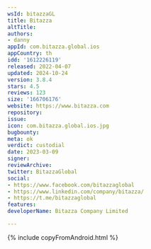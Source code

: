 ```yaml
---
wsId: bitazzaGL
title: Bitazza
altTitle: 
authors:
- danny
appId: com.bitazza.global.ios
appCountry: th
idd: '1612226119'
released: 2022-04-07
updated: 2024-10-24
version: 3.8.4
stars: 4.5
reviews: 123
size: '166706176'
website: https://www.bitazza.com
repository: 
issue: 
icon: com.bitazza.global.ios.jpg
bugbounty: 
meta: ok
verdict: custodial
date: 2023-03-09
signer: 
reviewArchive: 
twitter: BitazzaGlobal
social:
- https://www.facebook.com/bitazzaglobal
- https://www.linkedin.com/company/bitazza/
- https://t.me/bitazzaglobal
features: 
developerName: Bitazza Company Limited

---
```


{% include copyFromAndroid.html %}
